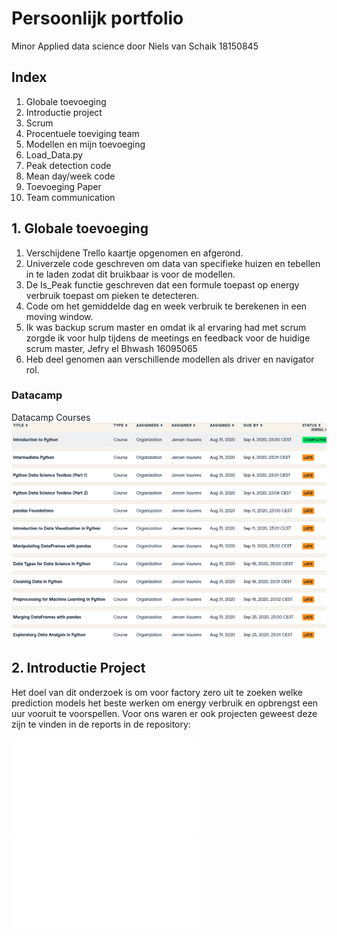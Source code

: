 # Persoonlijk portfolio
Minor Applied data science
door Niels van Schaik 18150845

## Index
1) Globale toevoeging
2) Introductie project
3) Scrum
4) Procentuele toeviging team
5) Modellen en mijn toevoeging
6) Load_Data.py
7) Peak detection code
8) Mean day/week code
10) Toevoeging Paper
11) Team communication

## 1. Globale toevoeging
1) Verschijdene Trello kaartje opgenomen en afgerond.
2) Univerzele code geschreven om data van specifieke huizen en tebellen in te laden zodat dit bruikbaar is voor de modellen.
3) De Is_Peak functie geschreven dat een formule toepast op energy verbruik toepast om pieken te detecteren.
4) Code om het gemiddelde dag en week verbruik te berekenen in een moving window.
5) Ik was backup scrum master en omdat ik al ervaring had met scrum zorgde ik voor hulp tijdens de meetings en feedback voor de huidige scrum master, Jefry el Bhwash 16095065
6) Heb deel genomen aan verschillende modellen als driver en navigator rol.

### Datacamp
Datacamp Courses ![Minor_DataCamp_Courses](Minor_DataCamp_Courses.png)

## 2. Introductie Project
Het doel van dit onderzoek is om voor factory zero uit te zoeken welke prediction models het beste werken om energy verbruik en opbrengst een uur vooruit te voorspellen.
Voor ons waren er ook projecten geweest deze zijn te vinden in de reports in de repository:

![Report_Jan](Factory_Zero_January_2020_Report.pdf)        ![Report_Juni](Factory_Zero_June_2020_Report.pdf)
